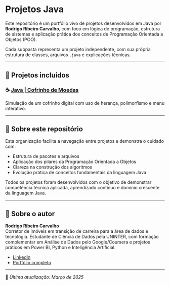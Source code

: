 # Projetos Java

Este repositório é um portfólio vivo de projetos desenvolvidos em Java por **Rodrigo Ribeiro Carvalho**, com foco em lógica de programação, estrutura de sistemas e aplicação prática dos conceitos de Programação Orientada a Objetos (POO).

Cada subpasta representa um projeto independente, com sua própria estrutura de classes, arquivos `.java` e explicações técnicas.

---

## 📁 Projetos incluídos

### ☕ [Java | Cofrinho de Moedas](./cofrinho_moedas)
Simulação de um cofrinho digital com uso de herança, polimorfismo e menu interativo.

---

## 🎯 Sobre este repositório

Esta organização facilita a navegação entre projetos e demonstra o cuidado com:

- Estrutura de pacotes e arquivos
- Aplicação dos pilares da Programação Orientada a Objetos
- Clareza na construção dos algoritmos
- Evolução prática de conceitos fundamentais da linguagem Java

Todos os projetos foram desenvolvidos com o objetivo de demonstrar competência técnica aplicada, aprendizado contínuo e domínio crescente da linguagem Java.

---

## 👤 Sobre o autor

**Rodrigo Ribeiro Carvalho**  
Corretor de imóveis em transição de carreira para a área de dados e tecnologia. Estudante de Ciência de Dados pela UNINTER, com formação complementar em Análise de Dados pelo Google/Coursera e projetos práticos em Power BI, Python e Inteligência Artificial.

- [LinkedIn](https://www.linkedin.com/in/rodrigo-ribeiro-datascience)
- [Portfólio completo](https://github.com/Rodrigo-RRC)

---

📌 *Última atualização: Março de 2025*
